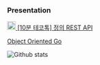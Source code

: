 ### Presentation

[<img width="20" src="https://user-images.githubusercontent.com/73531614/215307064-8e720e9b-393e-4680-8496-40f99544c33a.png"> [10분 테코톡] 정의 REST API](https://www.youtube.com/watch?v=Nxi8Ur89Akw)

[Object Oriented Go](./정진우_Object_Oriented_Go.pdf)

![Github stats](https://github-readme-stats-2au6xwid3-bugoverdose.vercel.app/api?username=bugoverdose&count_private=true&show_icons=true)
